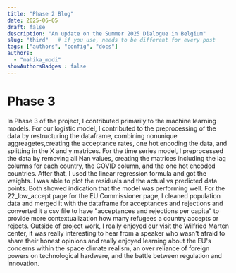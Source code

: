 ```yaml
---
title: "Phase 2 Blog"
date: 2025-06-05
draft: false
description: "An update on the Summer 2025 Dialogue in Belgium"
slug: "third"   # if you use, needs to be different for every post
tags: ["authors", "config", "docs"]
authors:
  - "mahika_modi"
showAuthorsBadges : false
---
```


# Phase 3 

In Phase 3 of the project, I contributed primarily to the machine learning models. For our logistic model, I contributed to the preprocessing of the data by restructuring the dataframe, combining nonunique aggreagetes,creating the acceptance rates, one hot encoding the data, and splitting in the X and y matrices. For the time series model, I preprocessed the data by removing all Nan values, creating the matrices including the lag columns for each country, the COVID column, and the one hot encoded countries. After that, I used the linear regression formula and got the weights. I was able to plot the residuals and the actual vs predicted data points. Both showed indication that the model was performing well. For the 22_low_accept page for the EU Commissioner page, I cleaned population data and merged it with the dataframe for acceptances and rejections and converted it a csv file to have "acceptances and rejections per capita" to provide more contextualization how many refugees a country accepts or rejects. Outside of project work, I really enjoyed our visit the Wilfried Marten center, it was really interesting to hear from a speaker who wasn't afraid to share their honest opinions and really enjoyed learning about the EU's concerns within the space climate realism, an over reliance of foreign powers on technological hardware, and the battle between regulation and innovation. 
